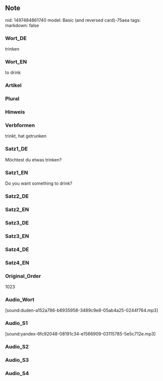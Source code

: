 ## Note
nid: 1497484861740
model: Basic (and reversed card)-75aea
tags: 
markdown: false

### Wort_DE
trinken

### Wort_EN
to drink

### Artikel


### Plural


### Hinweis


### Verbformen
trinkt, hat getrunken

### Satz1_DE
Möchtest du etwas trinken?

### Satz1_EN
Do you want something to drink?

### Satz2_DE


### Satz2_EN


### Satz3_DE


### Satz3_EN


### Satz4_DE


### Satz4_EN


### Original_Order
1023

### Audio_Wort
[sound:duden-a152a786-b6935958-3489c9e8-05ab4a25-0244f764.mp3]

### Audio_S1
[sound:yandex-6fc92048-08191c34-e1566909-03115785-5e5c712e.mp3]

### Audio_S2


### Audio_S3


### Audio_S4

